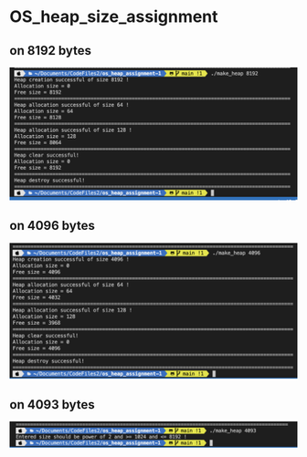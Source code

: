 # OS_heap_size_assignment

## on 8192 bytes

![](images/8192.png)

## on 4096 bytes

![](images/4096.png)

## on 4093 bytes

![](images/4093.png)
